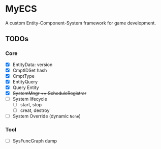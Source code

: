 # MyECS

A custom Entity-Component-System framework for game development.

## TODOs

### Core

- [x] EntityData: version
- [x] CmptIDSet hash
- [x] CmptType
- [x] EntityQuery
- [x] Query Entity
- [x]  ~~SystemMngr += ScheduleRegistrar~~
- [ ] System lifecycle
    - [ ] start, stop
    - [ ] creat, destroy
- [ ] System Override (dynamic `None`)

### Tool

- [ ] SysFuncGraph dump